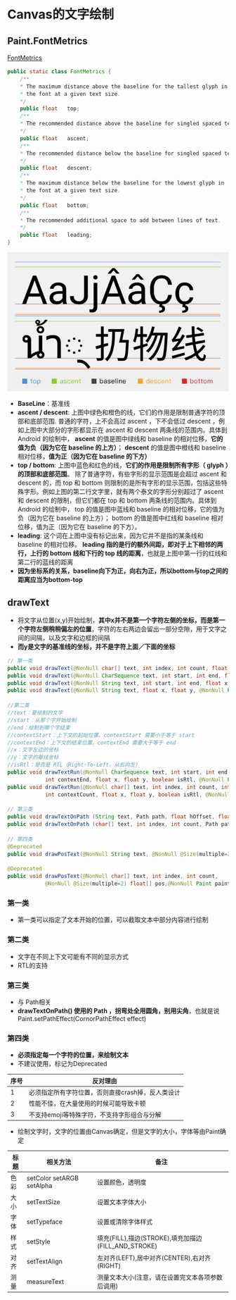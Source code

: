 # Canvas的文字绘制

## Paint.FontMetrics

[FontMetrics](https://stackoverflow.com/questions/27631736/meaning-of-top-ascent-baseline-descent-bottom-and-leading-in-androids-font)

```java
public static class FontMetrics {
    /**
    * The maximum distance above the baseline for the tallest glyph in
    * the font at a given text size.
    */
    public float   top;
    /**
    * The recommended distance above the baseline for singled spaced text.
    */
    public float   ascent;
    /**
    * The recommended distance below the baseline for singled spaced text.
    */
    public float   descent;
    /**
    * The maximum distance below the baseline for the lowest glyph in
    * the font at a given text size.
    */
    public float   bottom;
    /**
    * The recommended additional space to add between lines of text.
    */
    public float   leading;
}
```

![FontMetrics](./../../image-resources/customview/canvas/FontMetrics.jpg)

- **BaseLine**：基准线
- **ascent / descent**: 上图中绿色和橙色的线，它们的作用是限制普通字符的顶部和底部范围.
 普通的字符，上不会高过 ascent ，下不会低过 descent ，例如上图中大部分的字形都显示在  ascent 和 descent 两条线的范围内。具体到 Android 的绘制中， **ascent** 的值是图中绿线和  baseline 的相对位移，**它的值为负（因为它在 baseline 的上方）**； **descent** 的值是图中橙线和  baseline 相对位移，**值为正（因为它在 baseline 的下方）**
- **top / bottom**: 上图中蓝色和红色的线，**它们的作用是限制所有字形（ glyph ）的顶部和底部范围**。
 除了普通字符，有些字形的显示范围是会超过 ascent 和 descent 的，而 top 和 bottom 则限制的是所有字形的显示范围，包括这些特殊字形。例如上图的第二行文字里，就有两个泰文的字形分别超过了 ascent 和 descent 的限制，但它们都在 top 和 bottom 两条线的范围内。具体到 Android 的绘制中， top 的值是图中蓝线和 baseline 的相对位移，它的值为负（因为它在 baseline 的上方）；  bottom 的值是图中红线和 baseline 相对位移，值为正（因为它在 baseline 的下方）。
- **leading**: 这个词在上图中没有标记出来，因为它并不是指的某条线和 baseline 的相对位移。  **leading 指的是行的额外间距，即对于上下相邻的两行，上行的 bottom 线和下行的 top 线的距离**，也就是上图中第一行的红线和第二行的蓝线的距离
- **因为坐标系的关系，baseline向下为正，向右为正，所以bottom与top之间的距离应当为bottom-top**

## drawText

- 将文字从位置(x,y)开始绘制，**其中x并不是第一个字符左侧的坐标，而是第一个字符左侧稍稍偏左的位置**，字符的左右两边会留出一部分空隙，用于文字之间的间隔，以及文字和边框的间隔
- **而y是文字的基准线的坐标，并不是字符上面／下面的坐标**

```java
// 第一类
public void drawText(@NonNull char[] text, int index, int count, float x, float y,@NonNull Paint paint)
public void drawText(@NonNull CharSequence text, int start, int end, float x, float y,@NonNull Paint paint)
public void drawText(@NonNull String text, int start, int end, float x, float y, @NonNull Paint paint)
public void drawText(@NonNull String text, float x, float y, @NonNull Paint paint)

//第二类
//text：要绘制的文字
//start：从那个字开始绘制
//end：绘制到哪个字结束
//contextStart：上下文的起始位置。contextStart 需要小于等于 start
//contextEnd：上下文的结束位置。contextEnd 需要大于等于 end
//x：文字左边的坐标
//y：文字的基线坐标
//isRtl：是否是 RTL（Right-To-Left，从右向左）
public void drawTextRun(@NonNull CharSequence text, int start, int end, int contextStart,
            int contextEnd, float x, float y, boolean isRtl, @NonNull Paint paint)
public void drawTextRun(@NonNull char[] text, int index, int count, int contextIndex,
            int contextCount, float x, float y, boolean isRtl, @NonNull Paint paint)

// 第三类
public void drawTextOnPath (String text, Path path, float hOffset, float vOffset, Paint paint)
public void drawTextOnPath (char[] text, int index, int count, Path path, float hOffset, float vOffset, Paint paint)

// 第四类
@Deprecated
public void drawPosText(@NonNull String text, @NonNull @Size(multiple=2) float[] pos, @NonNull Paint paint)

@Deprecated
public void drawPosText(@NonNull char[] text, int index, int count,
            @NonNull @Size(multiple=2) float[] pos,@NonNull Paint paint)

```

### 第一类

- 第一类可以指定了文本开始的位置，可以截取文本中部分内容进行绘制

### 第二类

- 文字在不同上下文可能有不同的显示方式
- RTL的支持

### 第三类

- 与 Path相关
- **drawTextOnPath() 使用的 Path ，拐弯处全用圆角，别用尖角**，也就是说Paint.setPathEffect(CornorPathEffect effect)

### 第四类

- **必须指定每一个字符的位置，来绘制文本**
- 不建议使用，标记为Deprecated

序号 | 反对理由
-----|-------------------------------------------------
1    | 必须指定所有字符位置，否则直接crash掉，反人类设计
2    | 性能不佳，在大量使用的时候可能导致卡顿
3    | 不支持emoji等特殊字符，不支持字形组合与分解

- 绘制文字时，文字的位置由Canvas确定，但是文字的大小，字体等由Paint确定

标题 | 相关方法                  | 备注
-----|---------------------------|-----------------------------------------------------
色彩 | setColor setARGB setAlpha | 设置颜色，透明度
大小 | setTextSize               | 设置文本字体大小
字体 | setTypeface               | 设置或清除字体样式
样式 | setStyle                  | 填充(FILL),描边(STROKE),填充加描边(FILL_AND_STROKE)
对齐 | setTextAlign              | 左对齐(LEFT),居中对齐(CENTER),右对齐(RIGHT)
测量 | measureText               | 测量文本大小(注意，请在设置完文本各项参数后调用)
